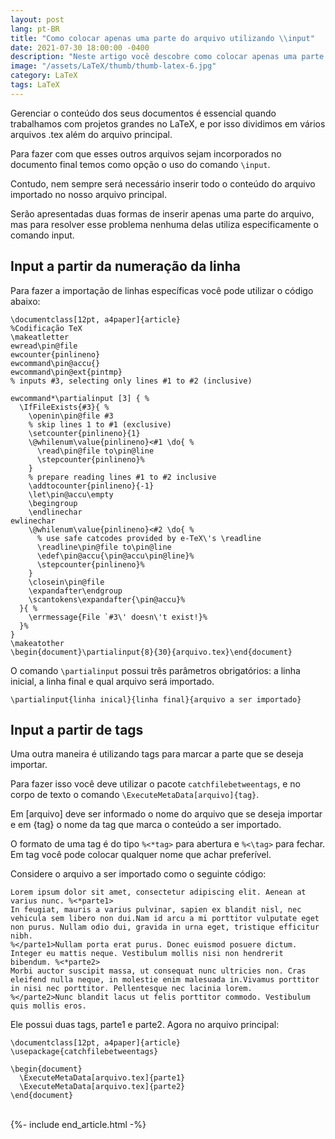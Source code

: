 ```yaml
---
layout: post
lang: pt-BR
title: "Como colocar apenas uma parte do arquivo utilizando \\input"
date: 2021-07-30 18:00:00 -0400
description: "Neste artigo você descobre como colocar apenas uma parte do arquivo utilizando \\input."
image: "/assets/LaTeX/thumb/thumb-latex-6.jpg"
category: LaTeX
tags: LaTeX
---
```


Gerenciar o conteúdo dos seus documentos é essencial quando trabalhamos com projetos grandes no LaTeX, e por isso dividimos em vários arquivos .tex além do arquivo principal.

Para fazer com que esses outros arquivos sejam incorporados no documento final temos como opção o uso do comando `\input`.

Contudo, nem sempre será necessário inserir todo o conteúdo do arquivo importado no nosso arquivo principal.

Serão apresentadas duas formas de inserir apenas uma parte do arquivo, mas para resolver esse problema nenhuma delas utiliza especificamente o comando input.

## Input a partir da numeração da linha

Para fazer a importação de linhas específicas você pode utilizar o código abaixo:

```TeX
\documentclass[12pt, a4paper]{article}
%Codificação TeX
\makeatletter
ewread\pin@file
ewcounter{pinlineno}
ewcommand\pin@accu{}
ewcommand\pin@ext{pintmp}
% inputs #3, selecting only lines #1 to #2 (inclusive)

ewcommand*\partialinput [3] { %
  \IfFileExists{#3}{ %
    \openin\pin@file #3
    % skip lines 1 to #1 (exclusive)
    \setcounter{pinlineno}{1}
    \@whilenum\value{pinlineno}<#1 \do{ %
      \read\pin@file to\pin@line
      \stepcounter{pinlineno}%
    }
    % prepare reading lines #1 to #2 inclusive
    \addtocounter{pinlineno}{-1}
    \let\pin@accu\empty
    \begingroup
    \endlinechar
ewlinechar
    \@whilenum\value{pinlineno}<#2 \do{ %
      % use safe catcodes provided by e-TeX\'s \readline
      \readline\pin@file to\pin@line
      \edef\pin@accu{\pin@accu\pin@line}%
      \stepcounter{pinlineno}%
    }
    \closein\pin@file
    \expandafter\endgroup
    \scantokens\expandafter{\pin@accu}%
  }{ %
    \errmessage{File `#3\' doesn\'t exist!}%
  }%
}
\makeatother
\begin{document}\partialinput{8}{30}{arquivo.tex}\end{document}
```

O comando `\partialinput` possui três parâmetros obrigatórios: a linha inicial, a linha final e qual arquivo será importado.

```TeX
\partialinput{linha inical}{linha final}{arquivo a ser importado}
```

## Input a partir de tags

Uma outra maneira é utilizando tags para marcar a parte que se deseja importar.

Para fazer isso você deve utilizar o pacote `catchfilebetweentags`, e no corpo de texto o comando `\ExecuteMetaData[arquivo]{tag}`.

Em [arquivo] deve ser informado o nome do arquivo que se deseja importar e em {tag} o nome da tag que marca o conteúdo a ser importado.

O formato de uma tag é do tipo `%<*tag>` para abertura e `%<\tag>` para fechar. Em tag você pode colocar qualquer nome que achar preferível.

Considere o arquivo a ser importado como o seguinte código:

```TeX
Lorem ipsum dolor sit amet, consectetur adipiscing elit. Aenean at varius nunc. %<*parte1>
In feugiat, mauris a varius pulvinar, sapien ex blandit nisl, nec vehicula sem libero non dui.Nam id arcu a mi porttitor vulputate eget non purus. Nullam odio dui, gravida in urna eget, tristique efficitur nibh.
%</parte1>Nullam porta erat purus. Donec euismod posuere dictum. Integer eu mattis neque. Vestibulum mollis nisi non hendrerit bibendum. %<*parte2>
Morbi auctor suscipit massa, ut consequat nunc ultricies non. Cras eleifend nulla neque, in molestie enim malesuada in.Vivamus porttitor in nisi nec porttitor. Pellentesque nec lacinia lorem.
%</parte2>Nunc blandit lacus ut felis porttitor commodo. Vestibulum quis mollis eros.
```

Ele possui duas tags, parte1 e parte2. Agora no arquivo principal:

```TeX
\documentclass[12pt, a4paper]{article}
\usepackage{catchfilebetweentags}

\begin{document}
  \ExecuteMetaData[arquivo.tex]{parte1}
  \ExecuteMetaData[arquivo.tex]{parte2}
\end{document}
```

<br>
{%- include end_article.html -%}

